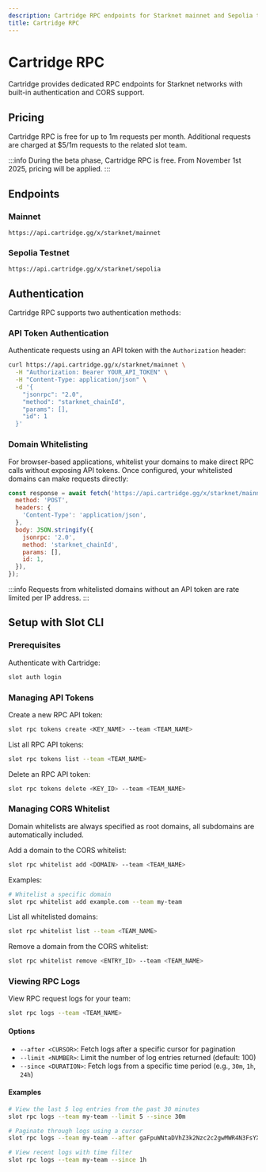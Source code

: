 ```yaml
---
description: Cartridge RPC endpoints for Starknet mainnet and Sepolia testnet with authentication and CORS configuration.
title: Cartridge RPC
---
```


# Cartridge RPC

Cartridge provides dedicated RPC endpoints for Starknet networks with built-in authentication and CORS support.

## Pricing

Cartridge RPC is free for up to 1m requests per month. Additional requests are charged at $5/1m requests to the related slot team.

:::info
During the beta phase, Cartridge RPC is free. From November 1st 2025, pricing will be applied.
:::

## Endpoints

### Mainnet
```
https://api.cartridge.gg/x/starknet/mainnet
```

### Sepolia Testnet
```
https://api.cartridge.gg/x/starknet/sepolia
```

## Authentication

Cartridge RPC supports two authentication methods:

### API Token Authentication

Authenticate requests using an API token with the `Authorization` header:

```bash
curl https://api.cartridge.gg/x/starknet/mainnet \
  -H "Authorization: Bearer YOUR_API_TOKEN" \
  -H "Content-Type: application/json" \
  -d '{
    "jsonrpc": "2.0",
    "method": "starknet_chainId",
    "params": [],
    "id": 1
  }'
```

### Domain Whitelisting

For browser-based applications, whitelist your domains to make direct RPC calls without exposing API tokens. Once configured, your whitelisted domains can make requests directly:

```javascript
const response = await fetch('https://api.cartridge.gg/x/starknet/mainnet', {
  method: 'POST',
  headers: {
    'Content-Type': 'application/json',
  },
  body: JSON.stringify({
    jsonrpc: '2.0',
    method: 'starknet_chainId',
    params: [],
    id: 1,
  }),
});
```

:::info
Requests from whitelisted domains without an API token are rate limited per IP address.
:::

## Setup with Slot CLI

### Prerequisites

Authenticate with Cartridge:

```bash
slot auth login
```

### Managing API Tokens

Create a new RPC API token:

```bash
slot rpc tokens create <KEY_NAME> --team <TEAM_NAME>
```

List all RPC API tokens:

```bash
slot rpc tokens list --team <TEAM_NAME>
```

Delete an RPC API token:

```bash
slot rpc tokens delete <KEY_ID> --team <TEAM_NAME>
```

### Managing CORS Whitelist

Domain whitelists are always specified as root domains, all subdomains are automatically included.

Add a domain to the CORS whitelist:

```bash
slot rpc whitelist add <DOMAIN> --team <TEAM_NAME>
```

Examples:
```bash
# Whitelist a specific domain
slot rpc whitelist add example.com --team my-team
```

List all whitelisted domains:

```bash
slot rpc whitelist list --team <TEAM_NAME>
```

Remove a domain from the CORS whitelist:

```bash
slot rpc whitelist remove <ENTRY_ID> --team <TEAM_NAME>
```

### Viewing RPC Logs

View RPC request logs for your team:

```bash
slot rpc logs --team <TEAM_NAME>
```

#### Options

- `--after <CURSOR>`: Fetch logs after a specific cursor for pagination
- `--limit <NUMBER>`: Limit the number of log entries returned (default: 100)
- `--since <DURATION>`: Fetch logs from a specific time period (e.g., `30m`, `1h`, `24h`)

#### Examples

```bash
# View the last 5 log entries from the past 30 minutes
slot rpc logs --team my-team --limit 5 --since 30m

# Paginate through logs using a cursor
slot rpc logs --team my-team --after gaFpuWNtaDVhZ3k2Nzc2c2gwMWR4N3FsYXlhc2s --limit 5

# View recent logs with time filter
slot rpc logs --team my-team --since 1h
```
